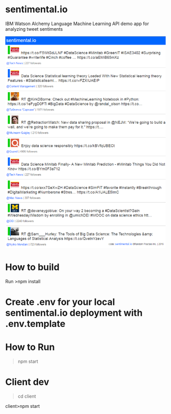# sentimental.io
IBM Watson Alchemy Language Machine Learning API demo app for analyzing tweet sentiments

![Alt text](https://github.com/RandomFractals/sentimental.io/blob/master/screens/DataScienceSentimentalIOScreenGrabV1.png?raw=true 
 "Sentimental.io Veiw Screenshot")

# How to build

Run >npm install 

# Create .env for your local sentimental.io deployment with .env.template

# How to Run

>npm start

# Client dev

>cd client

client>npm start